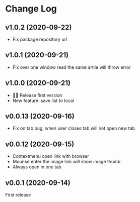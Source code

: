 # Change Log

## v1.0.2 (2020-09-22)

- Fix package repository url

## v1.0.1 (2020-09-21)

- Fix over one window read the same artile will throw error

## v1.0.0 (2020-09-21)

- 🎉🎉 Release first version
- New feature: save list to local

## v0.0.13 (2020-09-16)

- Fix on tab bug, when user closes tab will not open new tab

## v0.0.12 (2020-09-15)

- Contextmenu open link with browser
- Mounse enter the image link will show image thumb
- Always open in one tab

## v0.0.1 (2020-09-14)

First release
